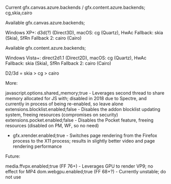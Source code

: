 Current gfx.canvas.azure.backends / gfx.content.azure.backends; cg,skia,cairo

Available gfx.canvas.azure.backends;

Windows XP+: d3d(?) (Direct3D), macOS: cg (Quartz), HwAc Fallback: skia (Skia), SfRn Fallback 2: cairo (Cairo)

Available gfx.content.azure.backends;

Windows Vista+: direct2d1.1 (Direct2D), macOS: cg (Quartz), HwAc Fallback: skia (Skia), SfRn Fallback 2: cairo (Cairo)

D2/3d = skia > cg > cairo

More:

javascript.options.shared_memory;true - Leverages second thread to share memory allocated for JS with; disabled in 2018 due to Spectre, and currently in process of being re-enabled, so leave alone
extensions.blocklist.enabled;false - Disables the addon blocklist updating system, freeing resources (compromises on security)
extensions.pocket.enabled;false - Disables the Pocket feature, freeing resources (disabled on PM, WF, so no need)
* gfx.xrender.enabled;true - Switches page rendering from the Firefox process to the X11 process; results in slightly better video and page rendering performance


Future:

media.ffvpx.enabled;true (FF 76+) - Leverages GPU to render VP9; no effect for MP4
dom.webgpu.enabled;true (FF 68+?) - Currently unstable; do not use
